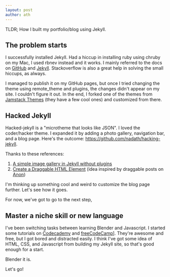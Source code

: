 ```yaml
---
layout: post
author: ath
---
```


TLDR; How I built my portfolio/blog using Jekyll.

## The problem starts

I successfully installed Jekyll. Had a hiccup in installing ruby using chruby on my Mac, I used rbnev instead and it works. I mainly referred to the docs on [GitHub](https://docs.github.com/en/pages/setting-up-a-github-pages-site-with-jekyll/about-github-pages-and-jekyll) and [Jekyll](https://jekyllrb.com/docs/installation/). Stackoverflow is also a great help in solving the small hiccups, as always.

I managed to publish it on my GitHub pages, but once I tried changing the theme using remote_theme and plugins, the changes didn't appear on my site. I couldn't figure it out. In the end, I forked one of the themes from [Jamstack Themes](https://jamstackthemes.dev/ssg/jekyll/) (they have a few cool ones) and customized from there.

## Hacked Jekyll

Hacked-jekyll is a "microtheme that looks like JSON". I loved the coder/hacker theme. I expanded it by adding a photo gallery, navigation bar, and a blog page. Here's the outcome: <https://github.com/nadath/hacking-jekyll>.

Thanks to these references:
1. [A simple image gallery in Jekyll without plugins](https://dmnfarrell.github.io/software/jekyll-galleries)
2. [Create a Draggable HTML Element](https://www.w3schools.com/howto/howto_js_draggable.asp) (idea inspired by draggable posts on [Anon](http://anon.com.hk))

I'm thinking up something cool and weird to customize the blog page further. Let's see how it goes.

For now, we've got to go to the next step,

## Master a niche skill or new language

I've been switching tasks between learning Blender and Javascript. I started some tutorials on [Codecademy](https://www.codecademy.com/learn) and [freeCodeCamp](https://www.freecodecamp.org)]. They're awesome and free, but I got bored and distracted easily. I think I've got some idea of HTML, CSS, and Javascript from building my Jekyll site, so that's good enough for a start.

Blender it is.

Let's go!






